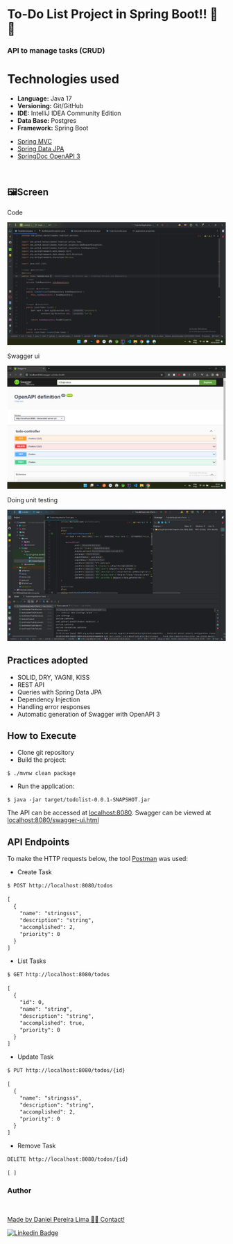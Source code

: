 # To-Do List Project in Spring Boot!! 🚀🚀

### API to manage tasks (CRUD)

# Technologies used

* **Language:** Java 17
* **Versioning:** Git/GitHub
* **IDE:** IntelliJ IDEA Community Edition
* **Data Base:** Postgres
* **Framework:** Spring Boot

- [Spring MVC](https://docs.spring.io/spring-framework/reference/web/webmvc.html)
- [Spring Data JPA](https://spring.io/projects/spring-data-jpa)
- [SpringDoc OpenAPI 3](https://springdoc.org/v2/#spring-webflux-support)

<br>

## 🖼Screen

Code

![code](https://github.com/daniellimadev/todolist/blob/main/img/code.png)


Swagger ui

![swagger ui](https://github.com/daniellimadev/todolist/blob/main/img/swagger%20ui.png)


Doing unit testing

![Doing unit testing](https://github.com/daniellimadev/todolist/blob/main/img/Doing%20unit%20testing.png)

## Practices adopted

- SOLID, DRY, YAGNI, KISS
- REST API
- Queries with Spring Data JPA
- Dependency Injection
- Handling error responses
- Automatic generation of Swagger with OpenAPI 3

## How to Execute

- Clone git repository
- Build the project:
```
$ ./mvnw clean package
```
- Run the application:
```
$ java -jar target/todolist-0.0.1-SNAPSHOT.jar
```

The API can be accessed at [localhost:8080](http://localhost:8080).
Swagger can be viewed at [localhost:8080/swagger-ui.html](http://localhost:8080/swagger-ui.html)

## API Endpoints

To make the HTTP requests below, the tool [Postman](https://www.postman.com/) was used:

- Create Task
```
$ POST http://localhost:8080/todos

[
  {
    "name": "stringsss",
    "description": "string",
    "accomplished": 2,
    "priority": 0
  }
]
```

- List Tasks
```
$ GET http://localhost:8080/todos

[
  {
    "id": 0,
    "name": "string",
    "description": "string",
    "accomplished": true,
    "priority": 0
  }
]
```

- Update Task
```
$ PUT http://localhost:8080/todos/{id}

[
  {
    "name": "stringsss",
    "description": "string",
    "accomplished": 2,
    "priority": 0
  }
]
```

- Remove Task
```
DELETE http://localhost:8080/todos/{id}

[ ]
```


 <h3>Author</h3>

<a href="https://www.linkedin.com/in/danielpereiralima/">
 <img style="border-radius: 50%;" src="https://avatars.githubusercontent.com/u/96916005?v=4" width="100px;" alt=""/>

Made by Daniel Pereira Lima 👋🏽 Contact!

[![Linkedin Badge](https://img.shields.io/badge/-Daniel-blue?style=flat-square&logo=Linkedin&logoColor=white&link=https://www.linkedin.com/in/danielpereiralima/)](https://www.linkedin.com/in/danielpereiralima/)
